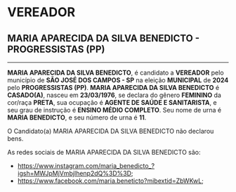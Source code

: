 # VEREADOR
## MARIA APARECIDA DA SILVA BENEDICTO - PROGRESSISTAS (PP)
---
**MARIA APARECIDA DA SILVA BENEDICTO**, é candidato a **VEREADOR** pelo município de **SÃO JOSÉ DOS CAMPOS - SP** na eleição **MUNICIPAL** de **2024** pelo **PROGRESSISTAS (PP)**.
**MARIA APARECIDA DA SILVA BENEDICTO** é **CASADO(A)**, nasceu em **23/03/1976**, se declara do gênero **FEMININO** da cor/raça **PRETA**, sua ocupação é **AGENTE DE SAÚDE E SANITARISTA**, e seu grau de instrução é **ENSINO MÉDIO COMPLETO**.
Seu nome de urna é **MARIA BENEDICTO**, e seu número de urna é **11**.

O Candidato(a) MARIA APARECIDA DA SILVA BENEDICTO não declarou bens.


As redes sociais de MARIA APARECIDA DA SILVA BENEDICTO são:
- https://www.instagram.com/maria_benedicto_?igsh=MWJpMjVmbjlhenp2dQ%3D%3D;
- https://www.facebook.com/maria.beneticto?mibextid=ZbWKwL;